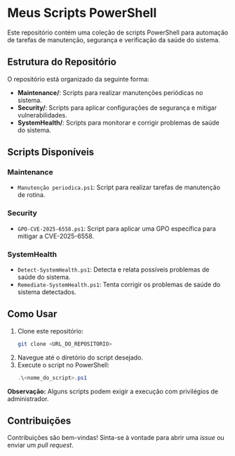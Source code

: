 # Meus Scripts PowerShell

Este repositório contém uma coleção de scripts PowerShell para automação de tarefas de manutenção, segurança e verificação da saúde do sistema.

## Estrutura do Repositório

O repositório está organizado da seguinte forma:

- **Maintenance/**: Scripts para realizar manutenções periódicas no sistema.
- **Security/**: Scripts para aplicar configurações de segurança e mitigar vulnerabilidades.
- **SystemHealth/**: Scripts para monitorar e corrigir problemas de saúde do sistema.

## Scripts Disponíveis

### Maintenance

- `Manutenção periodica.ps1`: Script para realizar tarefas de manutenção de rotina.

### Security

- `GPO-CVE-2025-6558.ps1`: Script para aplicar uma GPO específica para mitigar a CVE-2025-6558.

### SystemHealth

- `Detect-SystemHealth.ps1`: Detecta e relata possíveis problemas de saúde do sistema.
- `Remediate-SystemHealth.ps1`: Tenta corrigir os problemas de saúde do sistema detectados.

## Como Usar

1. Clone este repositório:
   ```bash
   git clone <URL_DO_REPOSITORIO>
   ```
2. Navegue até o diretório do script desejado.
3. Execute o script no PowerShell:
   ```powershell
   .\<nome_do_script>.ps1
   ```

**Observação:** Alguns scripts podem exigir a execução com privilégios de administrador.

## Contribuições

Contribuições são bem-vindas! Sinta-se à vontade para abrir uma *issue* ou enviar um *pull request*.